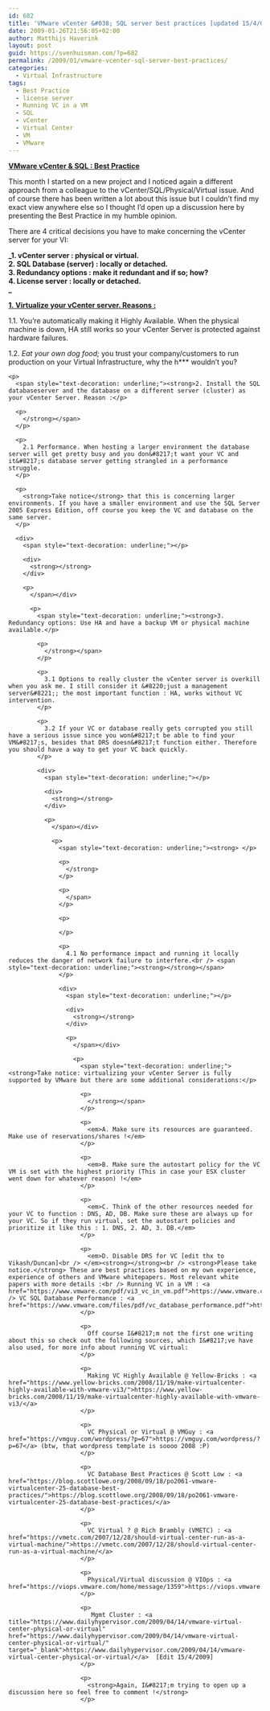 ```yaml
---
id: 682
title: 'VMware vCenter &#038; SQL server best practices [updated 15/4/09]'
date: 2009-01-26T21:56:05+02:00
author: Matthijs Haverink
layout: post
guid: https://svenhuisman.com/?p=682
permalink: /2009/01/vmware-vcenter-sql-server-best-practices/
categories:
  - Virtual Infrastructure
tags:
  - Best Practice
  - license server
  - Running VC in a VM
  - SQL
  - vCenter
  - Virtual Center
  - VM
  - VMware
---
```

**<span style="text-decoration: underline;">VMware vCenter & SQL : Best Practice</span>**

This month I started on a new project and I noticed again a different approach from a colleague to the vCenter/SQL/Physical/Virtual issue. And of course there has been written a lot about this issue but I couldn&#8217;t find my exact view anywhere else so I thought I&#8217;d open up a discussion here by presenting the Best Practice in my humble opinion.

There are 4 critical decisions you have to make concerning the vCenter server for your VI:

**_1. vCenter server : physical or virtual.  
2. SQL Database (server) : locally or detached.  
3. Redundancy options : make it redundant and if so; how?  
4. License server : locally or detached.  
_** 

<!--more-->

  
<span style="text-decoration: underline;"><strong>1. Virtualize your vCenter server. Reasons :</strong></span>

1.1. You&#8217;re automatically making it Highly Available. When the physical machine is down, HA still works so your vCenter Server is protected against hardware failures.

1.2. _Eat your own dog food;_ you trust your company/customers to run production on your Virtual Infrastructure, why the h\*** wouldn&#8217;t you?

<div>
  <span style="text-decoration: underline;"></p> 
  
  <div>
    <strong></strong>
  </div>
  
  <p>
    </span></div> 
    
    <p>
      <span style="text-decoration: underline;"><strong>2. Install the SQL databaseserver and the database on a different server (cluster) as your vCenter Server. Reason :</p> 
      
      <p>
        </strong></span>
      </p>
      
      <p>
        2.1 Performance. When hosting a larger environment the database server will get pretty busy and you don&#8217;t want your VC and it&#8217;s database server getting strangled in a performance struggle.
      </p>
      
      <p>
        <strong>Take notice</strong> that this is concerning larger environments. If you have a smaller environment and use the SQL Server 2005 Express Edition, off course you keep the VC and database on the same server.
      </p>
      
      <div>
        <span style="text-decoration: underline;"></p> 
        
        <div>
          <strong></strong>
        </div>
        
        <p>
          </span></div> 
          
          <p>
            <span style="text-decoration: underline;"><strong>3. Redundancy options: Use HA and have a backup VM or physical machine available.</p> 
            
            <p>
              </strong></span>
            </p>
            
            <p>
              3.1 Options to really cluster the vCenter server is overkill when you ask me. I still consider it &#8220;just a management server&#8221;; the most important function : HA, works without VC intervention.
            </p>
            
            <p>
              3.2 If your VC or database really gets corrupted you still have a serious issue since you won&#8217;t be able to find your VM&#8217;s, besides that DRS doesn&#8217;t function either. Therefore you should have a way to get your VC back quickly.
            </p>
            
            <div>
              <span style="text-decoration: underline;"></p> 
              
              <div>
                <strong></strong>
              </div>
              
              <p>
                </span></div> 
                
                <p>
                  <span style="text-decoration: underline;"><strong> </p> 
                  
                  <p>
                    </strong> 
                  </p>
                  
                  <p>
                    </span>
                  </p>
                  
                  <p>
                     
                  </p>
                  
                  <p>
                    4.1 No performance impact and running it locally reduces the danger of network failure to interfere.<br /> <span style="text-decoration: underline;"><strong></strong></span>
                  </p>
                  
                  <div>
                    <span style="text-decoration: underline;"></p> 
                    
                    <div>
                      <strong></strong>
                    </div>
                    
                    <p>
                      </span></div> 
                      
                      <p>
                        <span style="text-decoration: underline;"><strong>Take notice: virtualizing your vCenter Server is fully supported by VMware but there are some additional considerations:</p> 
                        
                        <p>
                          </strong></span>
                        </p>
                        
                        <p>
                          <em>A. Make sure its resources are guaranteed. Make use of reservations/shares !</em>
                        </p>
                        
                        <p>
                          <em>B. Make sure the autostart policy for the VC VM is set with the highest priority (This in case your ESX cluster went down for whatever reason) !</em>
                        </p>
                        
                        <p>
                          <em>C. Think of the other resources needed for your VC to function : DNS, AD, DB. Make sure these are always up for your VC. So if they run virtual, set the autostart policies and prioritize it like this : 1. DNS, 2. AD, 3. DB.</em>
                        </p>
                        
                        <p>
                          <em>D. Disable DRS for VC [edit thx to Vikash/Duncan]<br /> </em><strong></strong><br /> <strong>Please take notice.</strong> These are best practices based on my own experience, experience of others and VMware whitepapers. Most relevant white papers with more details :<br /> Running VC in a VM : <a href="https://www.vmware.com/pdf/vi3_vc_in_vm.pdf">https://www.vmware.com/pdf/vi3_vc_in_vm.pdf</a> <br /> VC SQL Database Performance : <a href="https://www.vmware.com/files/pdf/vc_database_performance.pdf">https://www.vmware.com/files/pdf/vc_database_performance.pdf</a>.
                        </p>
                        
                        <p>
                          Off course I&#8217;m not the first one writing about this so check out the following sources, which I&#8217;ve have also used, for more info about running VC virtual:
                        </p>
                        
                        <p>
                          Making VC Highly Available @ Yellow-Bricks : <a href="https://www.yellow-bricks.com/2008/11/19/make-virtualcenter-highly-available-with-vmware-vi3/">https://www.yellow-bricks.com/2008/11/19/make-virtualcenter-highly-available-with-vmware-vi3/</a>
                        </p>
                        
                        <p>
                          VC Physical or Virtual @ VMGuy : <a href="https://vmguy.com/wordpress/?p=67">https://vmguy.com/wordpress/?p=67</a> (btw, that wordpress template is soooo 2008 :P)
                        </p>
                        
                        <p>
                          VC Database Best Practices @ Scott Low : <a href="https://blog.scottlowe.org/2008/09/18/po2061-vmware-virtualcenter-25-database-best-practices/">https://blog.scottlowe.org/2008/09/18/po2061-vmware-virtualcenter-25-database-best-practices/</a>
                        </p>
                        
                        <p>
                          VC Virtual ? @ Rich Brambly (VMETC) : <a href="https://vmetc.com/2007/12/28/should-virtual-center-run-as-a-virtual-machine/">https://vmetc.com/2007/12/28/should-virtual-center-run-as-a-virtual-machine/</a>
                        </p>
                        
                        <p>
                          Physical/Virtual discussion @ VIOps : <a href="https://viops.vmware.com/home/message/1359">https://viops.vmware.com/home/message/1359</a>
                        </p>
                        
                        <p>
                           Mgmt Cluster : <a title="https://www.dailyhypervisor.com/2009/04/14/vmware-virtual-center-physical-or-virtual" href="https://www.dailyhypervisor.com/2009/04/14/vmware-virtual-center-physical-or-virtual/" target="_blank">https://www.dailyhypervisor.com/2009/04/14/vmware-virtual-center-physical-or-virtual/</a>  [Edit 15/4/2009]
                        </p>
                        
                        <p>
                          <strong>Again, I&#8217;m trying to open up a discussion here so feel free to comment !</strong>
                        </p>